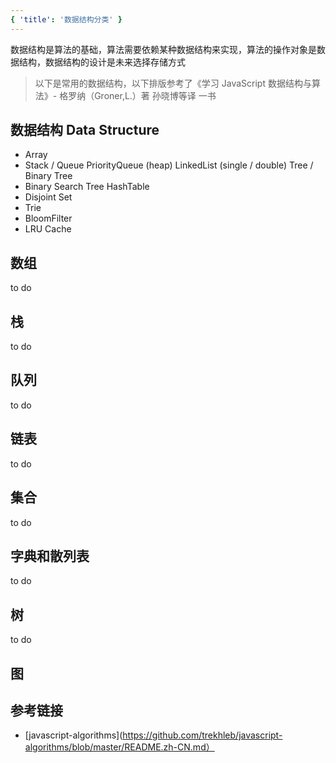 ```yaml
---
{ 'title': '数据结构分类' }
---
```


数据结构是算法的基础，算法需要依赖某种数据结构来实现，算法的操作对象是数据结构，数据结构的设计是未来选择存储方式

> 以下是常用的数据结构，以下排版参考了《学习 JavaScript 数据结构与算法》- 格罗纳（Groner,L.）著 孙晓博等译 一书

## 数据结构 Data Structure

- Array
- Stack / Queue PriorityQueue (heap) LinkedList (single / double) Tree / Binary Tree
- Binary Search Tree HashTable
- Disjoint Set
- Trie
- BloomFilter
- LRU Cache

## 数组

to do

## 栈

to do

## 队列

to do

## 链表

to do

## 集合

to do

## 字典和散列表

to do

## 树

to do

## 图

## 参考链接
- [javascript-algorithms](https://github.com/trekhleb/javascript-algorithms/blob/master/README.zh-CN.md）
